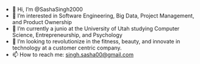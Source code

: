 - 👋 Hi, I’m @SashaSingh2000
- 👀 I’m interested in Software Engineering, Big Data, Project Management, and Product Ownership
- 🌱 I’m currently a junio at the University of Utah studying Computer Science, Entrepreneurship, and Psychology
- 💞️ I’m looking to revolutionize in the fitness, beauty, and innovate in technology at a customer centric company. 
- 📫 How to reach me: singh.sasha00@gmail.com

<!---
SashaSingh2000/SashaSingh2000 is a ✨ special ✨ repository because its `README.md` (this file) appears on your GitHub profile.
You can click the Preview link to take a look at your changes.
--->
